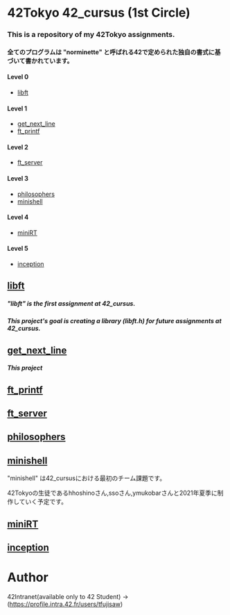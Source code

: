 # 42Tokyo 42_cursus (1st Circle)

### This is a repository of my 42Tokyo assignments.
#### 全てのプログラムは "norminette" と呼ばれる42で定められた独自の書式に基づいて書かれています。

#### Level 0
* [libft](#libft)

#### Level 1
* [get_next_line](#get_next_line)
* [ft_printf](#ft_printf)

#### Level 2
* [ft_server](#ft_server)

#### Level 3
* [philosophers](#philosophers)
* [minishell](#minishell)

#### Level 4
* [miniRT](#miniRT)

#### Level 5
* [inception](#inception)

## [libft](https://github.com/efefish/42C_L00-Libft)

##### "libft" is the first assignment at 42_cursus.

##### This project's goal is creating a library (libft.h) for future assignments at 42_cursus.

## [get_next_line](https://github.com/efefish/42C_L01-get_next_line)

##### This project

## [ft_printf](https://github.com/efefish/42C_L01-ft_printf)



## [ft_server](https://github.com/efefish/42C_L02-ft_server)



## [philosophers](https://github.com/efefish/42C_L03-philosophers)



## [minishell](https://github.com/mu-san-dayo/minishell)

"minishell" は42_cursusにおける最初のチーム課題です。

42Tokyoの生徒であるhhoshinoさん,ssoさん,ymukobarさんと2021年夏季に制作していく予定です。

## [miniRT](https://github.com/efefish/42C_L04-miniRT)



## [inception](https://github.com/efefish/42C_L05-inception)



# Author
42Intranet(available only to 42 Student)
->(https://profile.intra.42.fr/users/tfujisaw)
